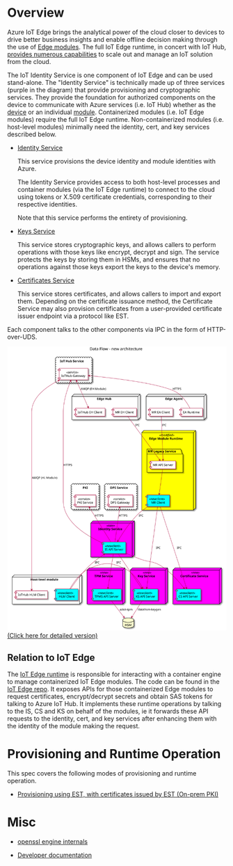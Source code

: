 # Overview

Azure IoT Edge brings the analytical power of the cloud closer to devices to drive better business insights and enable offline decision making through the use of [Edge modules](https://docs.microsoft.com/azure/iot-edge/iot-edge-modules). The full IoT Edge runtime, in concert with IoT Hub, [provides numerous capabilities](https://docs.microsoft.com/azure/iot-edge/iot-edge-runtime) to scale out and manage an IoT solution from the cloud.

The IoT Identity Service is one component of IoT Edge and can be used stand-alone. The "Identity Service" is technically made up of three services (purple in the diagram) that provide provisioning and cryptographic services. They provide the foundation for authorized components on the device to communicate with Azure services (i.e. IoT Hub) whether as the [device](https://docs.microsoft.com/azure/iot-hub/iot-hub-devguide-identity-registry) or an individual [module](https://docs.microsoft.com/azure/iot-hub/iot-hub-devguide-module-twins). Containerized modules (i.e. IoT Edge modules) require the full IoT Edge runtime. Non-containerized modules (i.e. host-level modules) minimally need the identity, cert, and key services described below.

- [Identity Service](identity-service.md)

    This service provisions the device identity and module identities with Azure. 

    The Identity Service provides access to both host-level processes and container modules (via the IoT Edge runtime) to connect to the cloud using tokens or X.509 certificate credentials, corresponding to their respective identities.

    Note that this service performs the entirety of provisioning.

- [Keys Service](keys-service.md)

    This service stores cryptographic keys, and allows callers to perform operations with those keys like encrypt, decrypt and sign. The service protects the keys by storing them in HSMs, and ensures that no operations against those keys export the keys to the device's memory.


- [Certificates Service](certificates-service.md)

    This service stores certificates, and allows callers to import and export them. Depending on the certificate issuance method, the Certificate Service may also provision certificates from a user-provided certificate issuer endpoint via a protocol like EST.


Each component talks to the other components via IPC in the form of HTTP-over-UDS.

![New component overview](img/new-component-overview-simple.svg)
[(Click here for detailed version)](img/new-component-overview-detailed.svg)

## Relation to IoT Edge

The [IoT Edge runtime](https://docs.microsoft.com/azure/iot-edge/iot-edge-runtime) is responsible for interacting with a container engine to manage containerized IoT Edge modules. The code can be found in the [IoT Edge repo](https://github.com/azure/iotedge). It exposes APIs for those containerized Edge modules to request certificates, encrypt/decrypt secrets and obtain SAS tokens for talking to Azure IoT Hub. It implements these runtime operations by talking to the IS, CS and KS on behalf of the modules, ie it forwards these API requests to the identity, cert, and key services after enhancing them with the identity of the module making the request.

# Provisioning and Runtime Operation

This spec covers the following modes of provisioning and runtime operation.

- [Provisioning using EST, with certificates issued by EST (On-prem PKI)](est-ca.md)


# Misc

- [openssl engine internals](openssl-engine-internals.md)

- [Developer documentation](dev/index.md)
